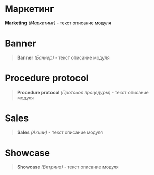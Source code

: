 # Маркетинг

**Marketing** *(Маркетинг)* - текст описание модуля

# Banner
>**Banner** *(Баннер)* - текст описание модуля

# Procedure protocol
>**Procedure protocol** *(Протокол процедуры)* - текст описание модуля

# Sales
>**Sales** *(Акции)* - текст описание модуля

# Showcase
>**Showcase** *(Витрина)* - текст описание модуля
